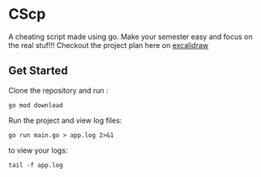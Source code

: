 # CScp

A cheating script made using go. Make your semester easy and focus on the real stuf!!! Checkout the project plan here on [excalidraw](https://excalidraw.com/#room=f09c0fc3888ea1381682,k8t9iyn9PCE7cjbc-YU0JQ)

## Get Started

Clone the repository and run :

```
go mod download
```

Run the project and view log files:

```
go run main.go > app.log 2>&1
```

to view your logs:

```
tail -f app.log
```
